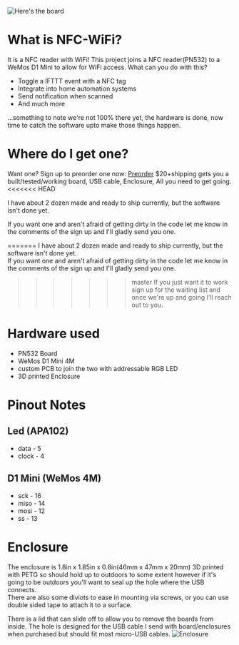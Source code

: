 ![Here's the board](https://i.imgur.com/lpjVlrc.jpg)

# What is NFC-WiFi?
It is a NFC reader with WiFi!
This project joins a NFC reader(PN532) to a WeMos D1 Mini to allow for WiFi access. 
What can you do with this?
* Toggle a IFTTT event with a NFC tag
* Integrate into home automation systems
* Send notification when scanned
* And much more

...something to note we're not 100% there yet, the hardware is done, now time to catch the
software upto make those things happen. 


# Where do I get one?
Want one? Sign up to preorder one now: [Preorder](https://goo.gl/forms/MPRosQnBkixg8Vhj2)
$20+shipping gets you a built/tested/working board, USB cable, Enclosure, All you need to get going.  
<<<<<<< HEAD

I have about 2 dozen made and ready to ship currently, but the software isn't done yet.  

If you want one and aren't afraid of getting dirty in the code let me know in the comments of the sign up and I'll gladly send you one.  

=======
I have about 2 dozen made and ready to ship currently, but the software isn't done yet.  
If you want one and aren't afraid of getting dirty in the code let me know in the comments of the sign up and I'll gladly send you one.  
>>>>>>> master
If you just want it to work sign up for the waiting list and once we're up and going I'll reach out to you.  

# Hardware used
* PN532 Board
* WeMos D1 Mini 4M
* custom PCB to join the two with addressable RGB LED
* 3D printed Enclosure

# Pinout Notes
## Led (APA102)
* data - 5
* clock - 4

## D1 Mini (WeMos 4M)
* sck - 16 
* miso - 14
* mosi - 12
* ss - 13

# Enclosure 
The enclosure is 1.8in x 1.85in x 0.8in(46mm x 47mm x 20mm) 3D printed with PETG so should hold up to outdoors to some extent however if it's going to be outdoors you'll want to seal up the hole where the USB connects.  
There are also some diviots to ease in mounting via screws, or you can use double sided tape to attach it to a surface.  

There is a lid that can slide off to allow you to remove the boards from inside. The hole is designed for the USB cable I send with board/enclosures when purchased but should fit most micro-USB cables. 
![Enclosure](https://i.imgur.com/oRg27Vw.png)